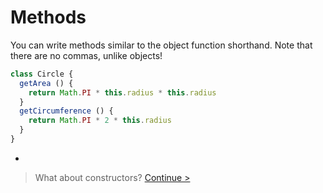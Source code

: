 # Methods

You can write methods similar to the object function shorthand. Note that there are no commas, unlike objects!

```js
class Circle {
  getArea () {
    return Math.PI * this.radius * this.radius
  }
  getCircumference () {
    return Math.PI * 2 * this.radius
  }
}
```

-

> What about constructors? [Continue >](constructors.md)
